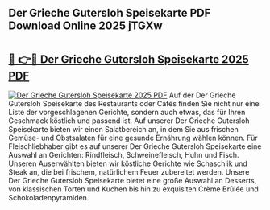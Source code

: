 ## Der Grieche Gutersloh Speisekarte PDF Download Online 2025 jTGXw

# <h2><a href="http://gc84l0.nevu.top/?p=Der+Grieche+Gutersloh+Speisekarte">🔗 👉🔴 Der Grieche Gutersloh Speisekarte 2025 PDF</a></h2>

[![Der Grieche Gutersloh Speisekarte 2025 PDF](https://i.imgur.com/dBaPXMq.png)](http://gc84l0.nevu.top/?p=Der+Grieche+Gutersloh+Speisekarte)
Auf der Der Grieche Gutersloh Speisekarte des Restaurants oder Cafés finden Sie nicht nur eine Liste der vorgeschlagenen Gerichte, sondern auch etwas, das für Ihren Geschmack köstlich und passend ist. Auf unserer Der Grieche Gutersloh Speisekarte bieten wir einen Salatbereich an, in dem Sie aus frischen Gemüse- und Obstsalaten für eine gesunde Ernährung wählen können. Für Fleischliebhaber gibt es auf unserer Der Grieche Gutersloh Speisekarte eine Auswahl an Gerichten: Rindfleisch, Schweinefleisch, Huhn und Fisch. Unseren Auserwählten bieten wir köstliche Gerichte wie Schaschlik und Steak an, die bei frischem, natürlichem Feuer zubereitet werden. Unsere Der Grieche Gutersloh Speisekarte bietet eine große Auswahl an Desserts, von klassischen Torten und Kuchen bis hin zu exquisiten Crème Brûlée und Schokoladenpyramiden.
